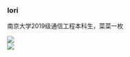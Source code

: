 
### Iori

南京大学2019级通信工程本科生，菜菜一枚

<a href="https://iori2333.github.io/">
  <img src="https://github-readme-stats.vercel.app/api?username=iori2333&show_icons=true&title_color=000000&icon_color=030303&text_color=9f9f9f&bg_color=fcfcfc" />
  <br />
  <img src="https://github-readme-stats.vercel.app/api/top-langs/?username=iori2333&layout=compact&title_color=000000&icon_color=030303&text_color=9f9f9f&bg_color=fcfcfc" />
</a>

